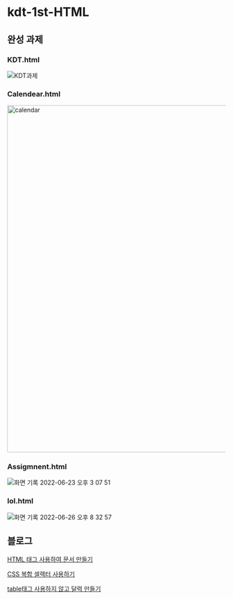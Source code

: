 # kdt-1st-HTML

<h2>완성 과제</h2>

<h3>KDT.html</h3>

![KDT과제](https://user-images.githubusercontent.com/89016723/174494582-12ec55fb-e8b5-471d-a02d-e8e40a4bdfc4.gif)

<h3>Calendear.html</h3>

<img width="800" alt="calendar" src="https://user-images.githubusercontent.com/89016723/174735323-0443556e-e944-4053-807b-8a4e56b6d9a3.png">

<h3>Assigmnent.html</h3>

![화면 기록 2022-06-23 오후 3 07 51](https://user-images.githubusercontent.com/89016723/175227501-d1490f05-5646-447b-b75f-223cc6ff8262.gif)

<h3>lol.html</h3>

![화면 기록 2022-06-26 오후 8 32 57](https://user-images.githubusercontent.com/89016723/175812163-d5f5219d-d31a-48ce-a758-455e9493658e.gif)


<h2>블로그</h2>

<a href="https://jangvascript.tistory.com/entry/HTML-HTML-%ED%83%9C%EA%B7%B8-%EC%82%AC%EC%9A%A9%ED%95%98%EC%97%AC-HTML%EB%AC%B8%EC%84%9C-%EB%A7%8C%EB%93%A4%EA%B8%B0?category=939222">HTML 태그 사용하여 문서 만들기</a>

<a href= "https://jangvascript.tistory.com/entry/CSS-HTML%EC%97%90-CSS%EC%84%A0%ED%83%9D%EC%9E%90%EC%85%80%EB%A0%89%ED%84%B0-%EC%A1%B0%ED%95%A9-%EC%82%AC%EC%9A%A9%ED%95%98%EA%B8%B0?category=939222">CSS 복합 셀렉터 사용하기</a>

<a href= "https://jangvascript.tistory.com/entry/CSS-table-%EC%82%AC%EC%9A%A9%ED%95%98%EC%A7%80-%EC%95%8A%EA%B3%A0-%EB%8B%AC%EB%A0%A5-%EB%A7%8C%EB%93%A4%EA%B8%B0-CSS-text-%EC%86%8D%EC%84%B1"> table태그 사용하지 않고 달력 만들기 </a>
